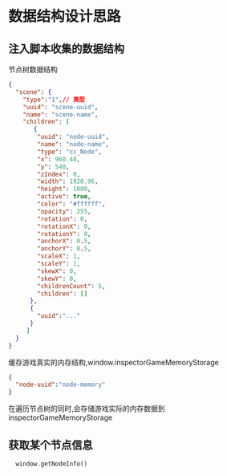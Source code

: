 # 数据结构设计思路

## 注入脚本收集的数据结构

节点树数据结构

```json
{
  "scene": {
    "type":"1",// 类型
    "uuid": "scene-uuid",
    "name": "scene-name",
    "children": [
       {
        "uuid": "node-uuid",
        "name": "node-name",
        "type": "cc_Node",
        "x": 960.48,
        "y": 540,
        "zIndex": 0,
        "width": 1920.96,
        "height": 1080,
        "active": true,
        "color": "#ffffff",
        "opacity": 255,
        "rotation": 0,
        "rotationX": 0,
        "rotationY": 0,
        "anchorX": 0.5,
        "anchorY": 0.5,
        "scaleX": 1,
        "scaleY": 1,
        "skewX": 0,
        "skewY": 0,
        "childrenCount": 5,
        "children": []
      },
      {
        "uuid":"..."
      }
     ]
  }
}
```

缓存游戏真实的内存结构,window.inspectorGameMemoryStorage

```json
{
  "node-uuid":"node-memory"
}
```

在遍历节点树的同时,会存储游戏实际的内存数据到inspectorGameMemoryStorage

## 获取某个节点信息
```
  window.getNodeInfo()
```

